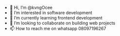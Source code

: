 - 👋 Hi, I’m @kvngOcee
- 👀 I’m interested in software development
- 🌱 I’m currently learning frontend development
- 💞️ I’m looking to collaborate on building web projects
- 📫 How to reach me on whatsapp 08097196267

<!---
kvngOcee/kvngOcee is a ✨ special ✨ repository because its `README.md` (this file) appears on your GitHub profile.
You can click the Preview link to take a look at your changes.
--->
